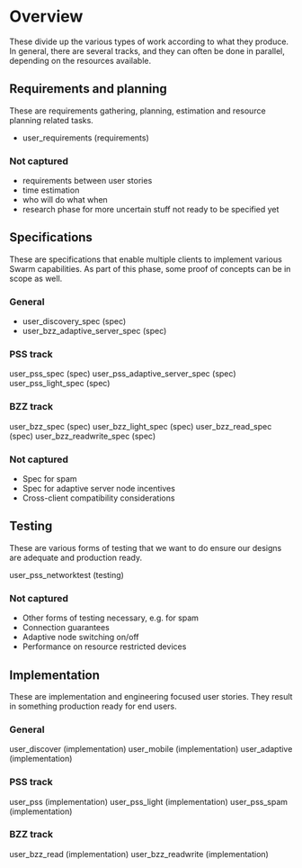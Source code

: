 # Overview

These divide up the various types of work according to what they produce. In general, there are several tracks, and they can often be done in parallel, depending on the resources available.

## Requirements and planning

These are requirements gathering, planning, estimation and resource planning related tasks.

- user_requirements (requirements)

### Not captured
- requirements between user stories
- time estimation
- who will do what when
- research phase for more uncertain stuff not ready to be specified yet

## Specifications

These are specifications that enable multiple clients to implement various Swarm capabilities. As part of this phase, some proof of concepts can be in scope as well.

### General

- user_discovery_spec (spec)
- user_bzz_adaptive_server_spec (spec)

### PSS track

user_pss_spec (spec)
user_pss_adaptive_server_spec (spec)
user_pss_light_spec (spec)

### BZZ track

user_bzz_spec (spec)
user_bzz_light_spec (spec)
user_bzz_read_spec (spec)
user_bzz_readwrite_spec (spec)

### Not captured
- Spec for spam
- Spec for adaptive server node incentives
- Cross-client compatibility considerations

## Testing

These are various forms of testing that we want to do ensure our designs are adequate and production ready.

user_pss_networktest (testing)

### Not captured
- Other forms of testing necessary, e.g. for spam
- Connection guarantees
- Adaptive node switching on/off
- Performance on resource restricted devices

## Implementation

These are implementation and engineering focused user stories. They result in something production ready for end users.

### General
user_discover (implementation)
user_mobile (implementation)
user_adaptive (implementation)

### PSS track
user_pss (implementation)
user_pss_light (implementation)
user_pss_spam (implementation)

### BZZ track
user_bzz_read (implementation)
user_bzz_readwrite (implementation)
